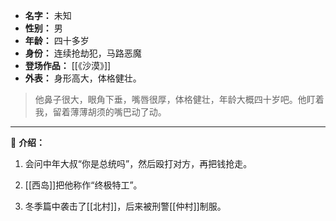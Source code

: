 
- **名字：** 未知
- **性别：** 男
- **年龄：** 四十多岁
- **身份：** 连续抢劫犯，马路恶魔
- **登场作品：** [[《沙漠》]] 
- **外表：** 身形高大，体格健壮。

> 他鼻子很大，眼角下垂，嘴唇很厚，体格健壮，年龄大概四十岁吧。他盯着我，留着薄薄胡须的嘴巴动了动。

---

🦹 **介绍：** 

1. 会问中年大叔“你是总统吗”，然后殴打对方，再把钱抢走。

2. [[西岛]]把他称作“终极特工”。

3. 冬季篇中袭击了[[北村]]，后来被刑警[[仲村]]制服。